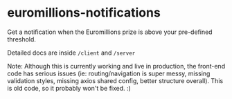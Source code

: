 # euromillions-notifications
Get a notification when the Euromillions prize is above your pre-defined threshold.

Detailed docs are inside `/client` and `/server`

Note: Although this is currently working and live in production, the front-end code has serious issues (ie: routing/navigation is super messy, missing validation styles, missing axios shared config, better structure overall). This is old code, so it probably won't be fixed. :)